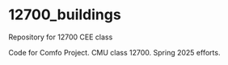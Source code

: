 # 12700_buildings
Repository for 12700 CEE class 


Code for Comfo Project. CMU class 12700. Spring 2025 efforts. 

